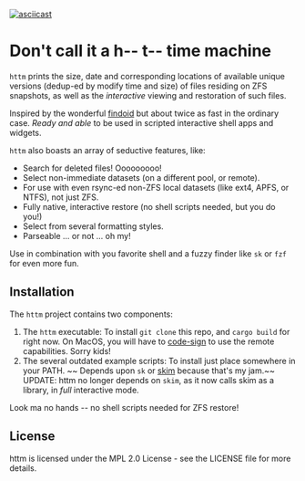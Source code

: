 [![asciicast](https://asciinema.org/a/qrTvMMDerBwnCga3X26LLdM37.svg)](https://asciinema.org/a/qrTvMMDerBwnCga3X26LLdM37)

# Don't call it a h-- t-- time machine

`httm` prints the size, date and corresponding locations of available unique versions (dedup-ed by modify time and size) of files residing on ZFS snapshots, as well as the *interactive* viewing and restoration of such files.

Inspired by the wonderful [findoid](https://github.com/jimsalterjrs/sanoid) but about twice as fast in the ordinary case.  *Ready and able* to be used in scripted interactive shell apps and widgets.

`httm` also boasts an array of seductive features, like:

* Search for deleted files! Ooooooooo!
* Select non-immediate datasets (on a different pool, or remote).
* For use with even rsync-ed non-ZFS local datasets (like ext4, APFS, or NTFS), not just ZFS.
* Fully native, interactive restore (no shell scripts needed, but you do you!)
* Select from several formatting styles.
* Parseable ... or not ...  oh my!

Use in combination with you favorite shell and a fuzzy finder like `sk` or `fzf` for even more fun.

## Installation

The `httm` project contains two components:

1. The `httm` executable: To install `git clone` this repo, and `cargo build` for right now.  On MacOS, you will have to [code-sign](https://developer.apple.com/library/archive/documentation/Security/Conceptual/CodeSigningGuide/Procedures/Procedures.html) to use the remote capabilities.  Sorry kids!
3. The several outdated example scripts: To install just place somewhere in your PATH.  ~~ Depends upon `sk` or [skim](https://github.com/lotabout/skim) because that's my jam.~~  UPDATE: httm no longer depends on `skim`, as it now calls skim as a library, in *full* interactive mode.  

Look ma no hands -- no shell scripts needed for ZFS restore!

## License

httm is licensed under the MPL 2.0 License - see the LICENSE file for more details.